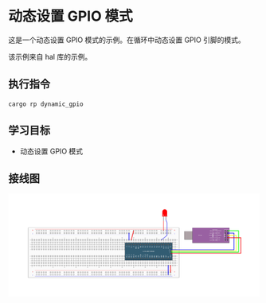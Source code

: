 # 动态设置 GPIO 模式

这是一个动态设置 GPIO 模式的示例。在循环中动态设置 GPIO 引脚的模式。

该示例来自 hal 库的示例。

## 执行指令

```shell
cargo rp dynamic_gpio
```

## 学习目标

- 动态设置 GPIO 模式

## 接线图

![](../../../images/wiring_diagram/3-1%20LED闪烁.jpg)
